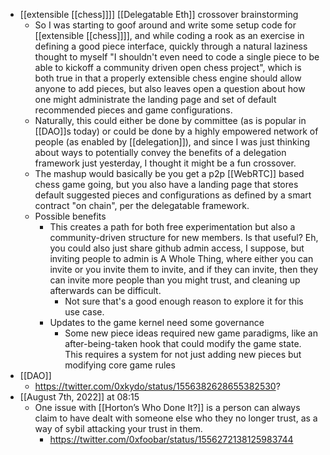 - [[extensible [[chess]]]] [[Delegatable Eth]] crossover brainstorming
    - So I was starting to goof around and write some setup code for [[extensible [[chess]]]], and while coding a rook as an exercise in defining a good piece interface, quickly through a natural laziness thought to myself "I shouldn't even need to code a single piece to be able to kickoff a community driven open chess project", which is both true in that a properly extensible chess engine should allow anyone to add pieces, but also leaves open a question about how one might administrate the landing page and set of default recommended pieces and game configurations.
    - Naturally, this could either be done by committee (as is popular in [[DAO]]s today) or could be done by a highly empowered network of people (as enabled by [[delegation]]), and since I was just thinking about ways to potentially convey the benefits of a delegation framework just yesterday, I thought it might be a fun crossover.
    - The mashup would basically be you get a p2p [[WebRTC]] based chess game going, but you also have a landing page that stores default suggested pieces and configurations as defined by a smart contract "on chain", per the delegatable framework.
    - Possible benefits
        - This creates a path for both free experimentation but also a community-driven structure for new members. Is that useful? Eh, you could also just share github admin access, I suppose, but inviting people to admin is A Whole Thing, where either you can invite or you invite them to invite, and if they can invite, then they can invite more people than you might trust, and cleaning up afterwards can be difficult.
            - Not sure that's a good enough reason to explore it for this use case.
        - Updates to the game kernel need some governance
            - Some new piece ideas required new game paradigms, like an after-being-taken hook that could modify the game state. This requires a system for not just adding new pieces but modifying core game rules
- [[DAO]]
    - https://twitter.com/0xkydo/status/1556382628655382530?
- [[August 7th, 2022]] at 08:15
    - One issue with [[Horton’s Who Done It?]] is a person can always claim to have dealt with someone else who they no longer trust, as a way of sybil attacking your trust in them.
        - https://twitter.com/0xfoobar/status/1556272138125983744
